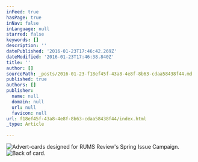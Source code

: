 ```yaml
---
inFeed: true
hasPage: true
inNav: false
inLanguage: null
starred: false
keywords: []
description: ''
datePublished: '2016-01-23T17:46:42.269Z'
dateModified: '2016-01-23T17:46:38.840Z'
title: ''
author: []
sourcePath: _posts/2016-01-23-f18ef45f-43a8-4e8f-8b63-cdaa58438f44.md
published: true
authors: []
publisher:
  name: null
  domain: null
  url: null
  favicon: null
url: f18ef45f-43a8-4e8f-8b63-cdaa58438f44/index.html
_type: Article

---
```

![Advert-cards designed for RUMS Review's Spring Issue Campaign.](https://the-grid-user-content.s3-us-west-2.amazonaws.com/71ee1f14-56a0-46fa-bd85-eb983879b9d4.jpg)
![Back of card.](https://the-grid-user-content.s3-us-west-2.amazonaws.com/528f0ad2-4da9-41f7-8325-f1ae01ced4c7.jpg)